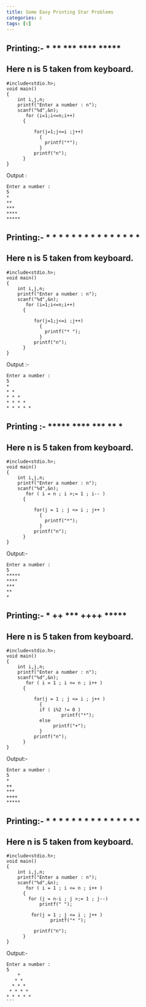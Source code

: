 ```yaml
---
title: Some Easy Printing Star Problems
categories: c
tags: [c]
---
```


<h2>Printing:-
*
**
***
****
*****</h2>

## Here n is 5 taken from keyboard.

```
#include<stdio.h>;
void main()
{
	int i,j,n;
	printf("Enter a number : n");
	scanf("%d",&n);
       for (i=1;i<=n;i++)
	  {

		  for(j=1;j<=i ;j++)
		    {
		      printf("*");
		    }
		  printf("n");
	  }
}
```

Output :

```
Enter a number : 
5
*
**
***
****
*****
```

<h2>Printing:-
*
* *
* * *
* * * *
* * * * *</h2>

## Here n is 5 taken from keyboard.

```
#include<stdio.h>;
void main()
{
	int i,j,n;
	printf("Enter a number : n");
	scanf("%d",&n);
       for (i=1;i<=n;i++)
	  {

		  for(j=1;j<=i ;j++)
		    {
		      printf("* ");
		    }
		  printf("n");
	  }
}
```

Output :- 
```
Enter a number : 
5
* 
* * 
* * * 
* * * * 
* * * * * 
```

<h2>Printing :-
*****
****
***
**
*</h2>

<h2>Here n is 5 taken from keyboard.</h2>

```
#include<stdio.h>;
void main()
{
	int i,j,n;
	printf("Enter a number : n");
	scanf("%d",&n);
       for ( i = n ; i >;= 1 ; i-- )
	  {

		  for(j = 1 ; j <= i ; j++ )
		    {
		      printf("*");
		    }
		  printf("n");
	  }
}
```

Output:-
```
Enter a number : 
5
*****
****
***
**
*

```

<h2>Printing:-
*
++
***
++++
*****</h2>

## Here n is 5 taken from keyboard.

```
#include<stdio.h>;
void main()
{
	int i,j,n;
	printf("Enter a number : n");
	scanf("%d",&n);
       for ( i = 1 ; i <= n ; i++ )
	  {

		  for(j = 1 ; j <= i ; j++ )
		    {
			if ( i%2 != 0 )
		      	    printf("*");
			else
			     printf("+");
		    }
		  printf("n");
	  }
}
```

Output:-
```
Enter a number : 
5
*
++
***
++++
*****
```

<h2>Printing:-
*
* *
* * *
* * * *
* * * * *</h2>

## Here n is 5 taken from keyboard.

```
#include<stdio.h>;
void main()
{
	int i,j,n;
	printf("Enter a number : n");
	scanf("%d",&n);
       for ( i = 1 ; i <= n ; i++ )
 	  {
 		for (j = n-i ; j >;= 1 ; j--)
			printf(" ");

		 for(j = 1 ; j <= i ; j++ )
		      	printf("* ");

		  printf("n");
	  }
}
```

Output:-
````
Enter a number : 
5
	* 
   * * 
  * * * 
 * * * * 
* * * * * 
```
